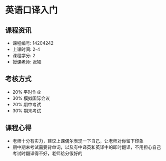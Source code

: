 # 英语口译入门

## 课程资讯
- 课程编号: 14204242 
- 上课时间: 2-4
- 课程学分: 2
- 授课老师: 张颖
  
## 考核方式
- 20% 平时作业
- 30% 模拟国际会议
- 20% 期中考试
- 30% 期末考试

## 课程心得
- 老师十分有实力，建议上课偶尔表现一下自己，让老师对你留下印象
- 期中期末考试需要背单词，以及有中译英和英译中的即时翻译，不用担心自己考试时翻译得不好，老师给分很好的

